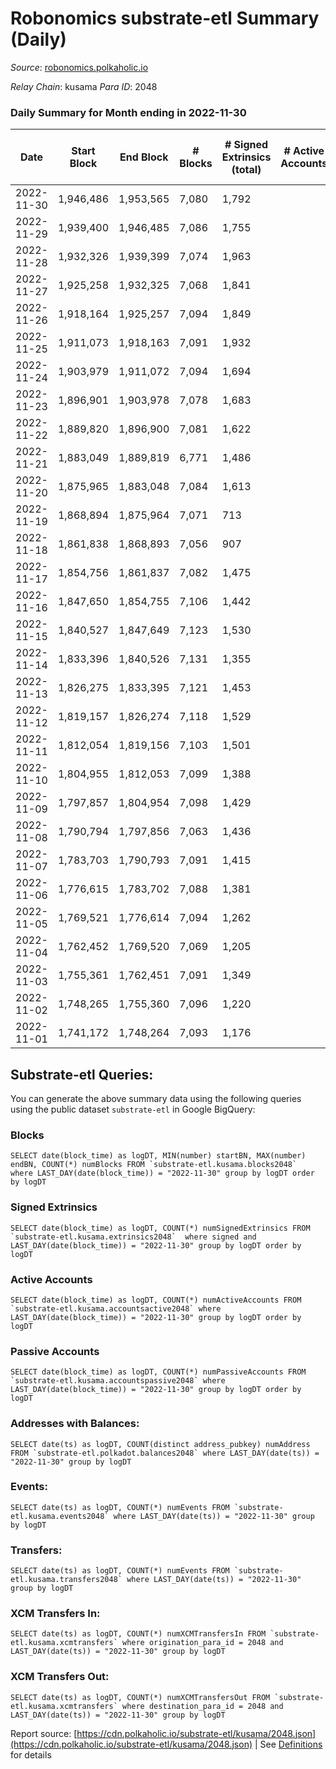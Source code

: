 # Robonomics substrate-etl Summary (Daily)

_Source_: [robonomics.polkaholic.io](https://robonomics.polkaholic.io)

*Relay Chain*: kusama
*Para ID*: 2048



### Daily Summary for Month ending in 2022-11-30


| Date | Start Block | End Block | # Blocks | # Signed Extrinsics (total) | # Active Accounts | # Passive | # New | # Addresses with Balances | # Events | # Transfers | # XCM Transfers In | # XCM Transfers Out | Issues | 
| ---- | ----------- | --------- | -------- | --------------------------- | ----------------- | --------- | ----- | ------------------------- | -------- | ----------- | ------------------ | ------------------- | ------ |
| 2022-11-30 | 1,946,486 | 1,953,565 | 7,080 | 1,792 |  |  |  | 2,907 | 42,517 | 1  |   |   |  |
| 2022-11-29 | 1,939,400 | 1,946,485 | 7,086 | 1,755 |  |  |  | 2,905 | 42,321 | 6  |   |   |  |
| 2022-11-28 | 1,932,326 | 1,939,399 | 7,074 | 1,963 |  |  |  | 2,903 | 43,026 | 3  |   |   |  |
| 2022-11-27 | 1,925,258 | 1,932,325 | 7,068 | 1,841 |  |  |  | 2,900 | 42,419 | 3  |   |   |  |
| 2022-11-26 | 1,918,164 | 1,925,257 | 7,094 | 1,849 |  |  |  | 2,900 | 42,567 | 7  |   |   |  |
| 2022-11-25 | 1,911,073 | 1,918,163 | 7,091 | 1,932 |  |  |  | 2,899 | 43,028 | 14  | 2 ($644.37) | 1 ($405.82) |  |
| 2022-11-24 | 1,903,979 | 1,911,072 | 7,094 | 1,694 |  |  |  | 2,897 | 42,157 | 15  | 5 ($971.71) | 5 ($4,346.29) |  |
| 2022-11-23 | 1,896,901 | 1,903,978 | 7,078 | 1,683 |  |  |  |  | 42,364 | 18  | 1 ($221.78) | 14 ($9,795.42) |  |
| 2022-11-22 | 1,889,820 | 1,896,900 | 7,081 | 1,622 |  |  |  |  | 42,057 | 35  | 5 ($202.32) | 13 ($558.61) |  |
| 2022-11-21 | 1,883,049 | 1,889,819 | 6,771 | 1,486 |  |  |  | 2,894 | 39,887 | 9  | 3 ($0.96) | 4 ($6.06) |  |
| 2022-11-20 | 1,875,965 | 1,883,048 | 7,084 | 1,613 |  |  |  |  | 42,137 | 11  |   | 1 ($25.06) |  |
| 2022-11-19 | 1,868,894 | 1,875,964 | 7,071 | 713 |  |  |  |  | 38,601 | 14  |   |   |  |
| 2022-11-18 | 1,861,838 | 1,868,893 | 7,056 | 907 |  |  |  |  | 39,101 | 5  |   |   |  |
| 2022-11-17 | 1,854,756 | 1,861,837 | 7,082 | 1,475 |  |  |  | 2,887 | 41,518 | 4  |   |   |  |
| 2022-11-16 | 1,847,650 | 1,854,755 | 7,106 | 1,442 |  |  |  |  | 41,351 | 3  |   |   |  |
| 2022-11-15 | 1,840,527 | 1,847,649 | 7,123 | 1,530 |  |  |  |  | 41,838 | 4  |   |   |  |
| 2022-11-14 | 1,833,396 | 1,840,526 | 7,131 | 1,355 |  |  |  |  | 41,157 | 8  |   |   |  |
| 2022-11-13 | 1,826,275 | 1,833,395 | 7,121 | 1,453 |  |  |  |  | 41,528 | 4  |   |   |  |
| 2022-11-12 | 1,819,157 | 1,826,274 | 7,118 | 1,529 |  |  |  |  | 41,886 | 3  |   |   |  |
| 2022-11-11 | 1,812,054 | 1,819,156 | 7,103 | 1,501 |  |  |  |  | 42,031 | 3  |   |   |  |
| 2022-11-10 | 1,804,955 | 1,812,053 | 7,099 | 1,388 |  |  |  |  | 41,799 | 8  |   |   |  |
| 2022-11-09 | 1,797,857 | 1,804,954 | 7,098 | 1,429 |  |  |  | 2,880 | 41,727 | 5  |   |   |  |
| 2022-11-08 | 1,790,794 | 1,797,856 | 7,063 | 1,436 |  |  |  |  | 41,565 |   |   |   |  |
| 2022-11-07 | 1,783,703 | 1,790,793 | 7,091 | 1,415 |  |  |  | 2,874 | 41,752 | 3  |   |   |  |
| 2022-11-06 | 1,776,615 | 1,783,702 | 7,088 | 1,381 |  |  |  |  | 41,315 |   |   |   |  |
| 2022-11-05 | 1,769,521 | 1,776,614 | 7,094 | 1,262 |  |  |  |  | 40,929 | 5  |   |   |  |
| 2022-11-04 | 1,762,452 | 1,769,520 | 7,069 | 1,205 |  |  |  | 2,872 | 40,966 | 9  |   |   |  |
| 2022-11-03 | 1,755,361 | 1,762,451 | 7,091 | 1,349 |  |  |  | 2,871 | 41,578 | 5  |   |   |  |
| 2022-11-02 | 1,748,265 | 1,755,360 | 7,096 | 1,220 |  |  |  |  | 41,075 | 3  |   |   |  |
| 2022-11-01 | 1,741,172 | 1,748,264 | 7,093 | 1,176 |  |  |  |  | 40,712 | 9  |   |   |  |

## Substrate-etl Queries:
You can generate the above summary data using the following queries using the public dataset `substrate-etl` in Google BigQuery:


### Blocks
```
SELECT date(block_time) as logDT, MIN(number) startBN, MAX(number) endBN, COUNT(*) numBlocks FROM `substrate-etl.kusama.blocks2048`  where LAST_DAY(date(block_time)) = "2022-11-30" group by logDT order by logDT
```


### Signed Extrinsics
```
SELECT date(block_time) as logDT, COUNT(*) numSignedExtrinsics FROM `substrate-etl.kusama.extrinsics2048`  where signed and LAST_DAY(date(block_time)) = "2022-11-30" group by logDT order by logDT
```


### Active Accounts
```
SELECT date(block_time) as logDT, COUNT(*) numActiveAccounts FROM `substrate-etl.kusama.accountsactive2048` where LAST_DAY(date(block_time)) = "2022-11-30" group by logDT order by logDT
```


### Passive Accounts
```
SELECT date(block_time) as logDT, COUNT(*) numPassiveAccounts FROM `substrate-etl.kusama.accountspassive2048` where LAST_DAY(date(block_time)) = "2022-11-30" group by logDT order by logDT
```


### Addresses with Balances:
```
SELECT date(ts) as logDT, COUNT(distinct address_pubkey) numAddress FROM `substrate-etl.polkadot.balances2048` where LAST_DAY(date(ts)) = "2022-11-30" group by logDT
```


### Events:
```
SELECT date(ts) as logDT, COUNT(*) numEvents FROM `substrate-etl.kusama.events2048` where LAST_DAY(date(ts)) = "2022-11-30" group by logDT
```


### Transfers:
```
SELECT date(ts) as logDT, COUNT(*) numEvents FROM `substrate-etl.kusama.transfers2048` where LAST_DAY(date(ts)) = "2022-11-30" group by logDT
```


### XCM Transfers In:
```
SELECT date(ts) as logDT, COUNT(*) numXCMTransfersIn FROM `substrate-etl.kusama.xcmtransfers` where origination_para_id = 2048 and LAST_DAY(date(ts)) = "2022-11-30" group by logDT
```


### XCM Transfers Out:
```
SELECT date(ts) as logDT, COUNT(*) numXCMTransfersOut FROM `substrate-etl.kusama.xcmtransfers` where destination_para_id = 2048 and LAST_DAY(date(ts)) = "2022-11-30" group by logDT
```



Report source: [https://cdn.polkaholic.io/substrate-etl/kusama/2048.json](https://cdn.polkaholic.io/substrate-etl/kusama/2048.json) | See [Definitions](/DEFINITIONS.md) for details
